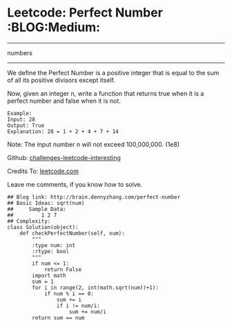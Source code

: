 # Leetcode: Perfect Number     :BLOG:Medium:


---

numbers  

---

We define the Perfect Number is a positive integer that is equal to the sum of all its positive divisors except itself.  

Now, given an integer n, write a function that returns true when it is a perfect number and false when it is not.  

    Example:
    Input: 28
    Output: True
    Explanation: 28 = 1 + 2 + 4 + 7 + 14

Note: The input number n will not exceed 100,000,000. (1e8)  

Github: [challenges-leetcode-interesting](https://github.com/DennyZhang/challenges-leetcode-interesting/tree/master/perfect-number)  

Credits To: [leetcode.com](https://leetcode.com/problems/perfect-number/description/)  

Leave me comments, if you know how to solve.  

    ## Blog link: http://brain.dennyzhang.com/perfect-number
    ## Basic Ideas: sqrt(num)
    ##     Sample Data:
    ##         1 2 7
    ## Complexity:
    class Solution(object):
        def checkPerfectNumber(self, num):
            """
            :type num: int
            :rtype: bool
            """
            if num <= 1:
                return False
            import math
            sum = 1
            for i in range(2, int(math.sqrt(num))+1):
                if num % i == 0:
                    sum += i
                    if i != num/i:
                        sum += num/i
            return sum == num